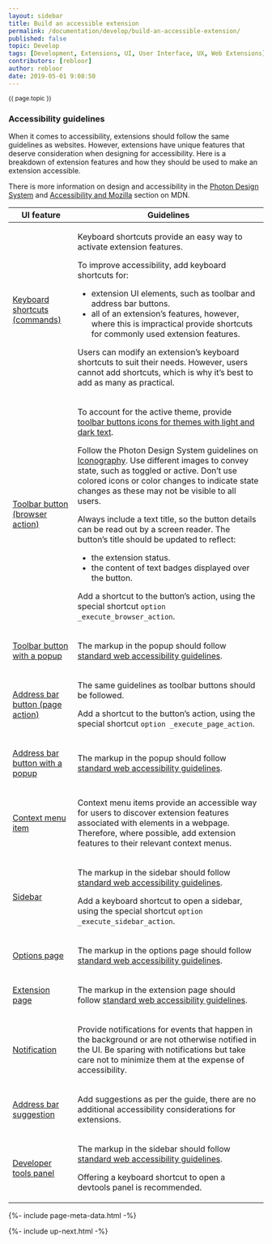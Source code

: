 ```yaml
---
layout: sidebar
title: Build an accessible extension
permalink: /documentation/develop/build-an-accessible-extension/
published: false
topic: Develop
tags: [Development, Extensions, UI, User Interface, UX, Web Extensions]
contributors: [rebloor]
author: rebloor
date: 2019-05-01 9:08:50
---
```


<!-- Page Hero Banner -->

<section class="page-hero">
<div class="module">
<article class="module-content grid-x grid-padding-x">
<div class="cell small-12">
<div class="page-hero-description" markdown="1">
<p class="section-title"><small>{{ page.topic }}</small></p>

# Accessibility guidelines

When it comes to accessibility, extensions should follow the same guidelines as websites. However, extensions have unique features that deserve consideration when designing for accessibility. Here is a breakdown of extension features and how they should be used to make an extension accessible.

There is more information on design and accessibility in the [Photon Design System](https://design.firefox.com/photon/) and [Accessibility and Mozilla](https://developer.mozilla.org/en-US/docs/Mozilla/Accessibility) section on MDN.

</div>
<div class="page-hero-cta"></div>
</div>
</article>
</div>
</section>

<!-- END: Page Hero Banner -->

<!-- Single Column Body Module -->

<section class="module">
<article class="module-content grid-x grid-padding-x">
<div class="cell small-12" markdown="1">

<table>
<thead>
<tr>
<th>UI feature</th>
<th>Guidelines</th>
</tr>
</thead>
<tbody>
<tr>
<td markdown="1">

[Keyboard shortcuts (commands)](/en-US/docs/Mozilla/Add-ons/WebExtensions/manifest.json/commands)

</td>
<td markdown="1">

Keyboard shortcuts provide an easy way to activate extension features.

To improve accessibility, add keyboard shortcuts for:

- extension UI elements, such as toolbar and address bar buttons.
- all of an extension’s features, however, where this is impractical provide shortcuts for commonly used extension features.

<p class="note">Users can modify an extension’s keyboard shortcuts to suit their needs. However, users cannot add shortcuts, which is why it’s best to add as many as practical.</p>

</td>
</tr>
<tr>
<td markdown="1">

[Toolbar button (browser action)](/Add-ons/WebExtensions/user_interface/Browser_action)

</td>
<td markdown="1">

To account for the active theme, provide [toolbar buttons icons for themes with light and dark text](/en-US/docs/Mozilla/Add-ons/WebExtensions/manifest.json/browser_action#theme_icons).

Follow the Photon Design System guidelines on [Iconography](https://design.firefox.com/photon/visuals/iconography.html). Use different images to convey state, such as toggled or active. Don’t use colored icons or color changes to indicate state changes as these may not be visible to all users.

Always include a text title, so the button details can be read out by a screen reader. The button’s title should be updated to reflect:

- the extension status.
- the content of text badges displayed over the button.

Add a shortcut to the button’s action, using the special shortcut `option _execute_browser_action`.

</td>
</tr>
<tr>
<td markdown="1">

[Toolbar button with a popup](/en-US/docs/Mozilla/Add-ons/WebExtensions/user_interface/Popups)

</td>
<td markdown="1">

The markup in the popup should follow [standard web accessibility guidelines](/en-US/docs/Web/Accessibility).

</td>
</tr>
<tr>
<td markdown="1">

[Address bar button (page action)](/en-US/docs/Mozilla/Add-ons/WebExtensions/user_interface/Page_actions)

</td>
<td markdown="1">

The same guidelines as toolbar buttons should be followed.

Add a shortcut to the button’s action, using the special shortcut `option _execute_page_action`.

</td>
</tr>
<tr>
<td markdown="1">

[Address bar button with a popup](/en-US/docs/Mozilla/Add-ons/WebExtensions/user_interface/Popups)

</td>
<td markdown="1">

The markup in the popup should follow [standard web accessibility guidelines](/en-US/docs/Web/Accessibility).

</td>
</tr>
<tr>
<td markdown="1">

[Context menu item](/en-US/docs/Mozilla/Add-ons/WebExtensions/user_interface/Context_menu_items)

</td>
<td markdown="1">

Context menu items provide an accessible way for users to discover extension features associated with elements in a webpage. Therefore, where possible, add extension features to their relevant context menus.

</td>
</tr>
<tr>
<td markdown="1">

[Sidebar](/en-US/docs/Mozilla/Add-ons/WebExtensions/user_interface/Sidebars)

</td>
<td markdown="1">

The markup in the sidebar should follow [standard web accessibility guidelines](/en-US/docs/Web/Accessibility).

Add a keyboard shortcut to open a sidebar, using the special shortcut `option _execute_sidebar_action`.

</td>
</tr>
<tr>
<td markdown="1">

[Options page](/en-US/docs/Mozilla/Add-ons/WebExtensions/user_interface/Options_pages)

</td>
<td markdown="1">

The markup in the options page should follow [standard web accessibility guidelines](/en-US/docs/Web/Accessibility).

</td>
</tr>
<tr>
<td markdown="1">

[Extension page](/Add-ons/WebExtensions/user_interface/Extension_pages)

</td>
<td markdown="1">

The markup in the extension page should follow [standard web accessibility guidelines](/en-US/docs/Web/Accessibility).

</td>
</tr>
<tr>

<td markdown="1">

[Notification](/en-US/docs/Mozilla/Add-ons/WebExtensions/user_interface/Notifications)

</td>
<td markdown="1">

Provide notifications for events that happen in the background or are not otherwise notified in the UI. Be sparing with notifications but take care not to minimize them at the expense of accessibility.

</td>
</tr>
<tr>
<td markdown="1">

[Address bar suggestion](https://developer.mozilla.org/en-US/docs/Mozilla/Add-ons/WebExtensions/user_interface/Omnibox)

</td>
<td markdown="1">

Add suggestions as per the guide, there are no additional accessibility considerations for extensions.

</td>
</tr>
<tr>
<td markdown="1">

[Developer tools panel](/en-US/docs/Mozilla/Add-ons/WebExtensions/user_interface/devtools_panels)

</td>
<td markdown="1">

The markup in the sidebar should follow [standard web accessibility guidelines](/en-US/docs/Web/Accessibility).

Offering a keyboard shortcut to open a devtools panel is recommended.

</td>
</tr>
</tbody>
</table>

</div>
</article>
</section>

<!-- END: Single Column Body Module -->

<!-- Meta Data -->

{%- include page-meta-data.html -%}

<!-- END: Meta Data -->

<!-- Up Next -->

{%- include up-next.html -%}

<!-- END: Up Next -->
